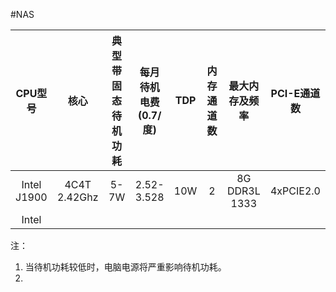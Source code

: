 #NAS 


| CPU型号 | 核心 | 典型带固态待机功耗 | 每月待机电费(0.7/度) | TDP | 内存通道数 | 最大内存及频率 | PCI-E通道数 |
| :--: | :--: | :--: | :--: | :--: | :--: | :--: | :--: |
| Intel J1900 | 4C4T 2.42Ghz | 5-7W | 2.52-3.528 | 10W | 2 | 8G DDR3L 1333 | 4xPCIE2.0 |
| Intel  |  |  |  |  |  |  |  |
注：
1. 当待机功耗较低时，电脑电源将严重影响待机功耗。
2. 